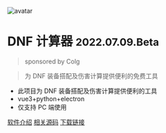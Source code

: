 
  ![avatar](img\logo.ico)

  # DNF 计算器 <small class="version">2022.07.09.Beta</small>

  > sponsored by Colg

  > 为 DNF 装备搭配及伤害计算提供便利的免费工具

  - 此项目为 DNF 装备搭配及伤害计算提供便利的工具
  - vue3+python+electron
  - 仅支持 PC 端使用

[软件介绍](USERMANUAL) [相关源码](https://gitee.com/dcalc/dnfcalculating_110) [下载链接](https://wwn.lanzout.com/s/dcalc)

  